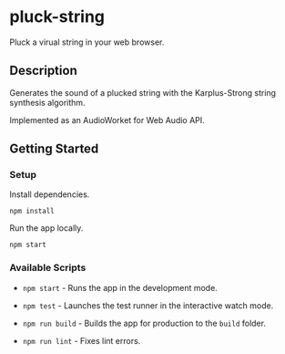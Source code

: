 # pluck-string

Pluck a virual string in your web browser.

## Description

Generates the sound of a plucked string with the Karplus-Strong string synthesis algorithm.

Implemented as an AudioWorket for Web Audio API.

## Getting Started

### Setup

Install dependencies.

```
npm install
```

Run the app locally.

```
npm start
```

### Available Scripts

- `npm start` - Runs the app in the development mode.

- `npm test` - Launches the test runner in the interactive watch mode.

- `npm run build` - Builds the app for production to the `build` folder.

- `npm run lint` - Fixes lint errors.
